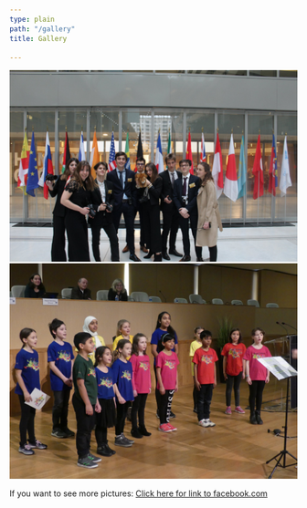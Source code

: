```yaml
---
type: plain
path: "/gallery"
title: Gallery

---
```

<img src="../../static/images/gallery-img/flag1.jpg" alt="Picture" />

<img src="../../static/images/gallery-img/child1.jpg" alt="Picture" />

<p>If you want to see more pictures: <a href="https://www.facebook.com/internationallyonmun">Click here for link to facebook.com</a></p>